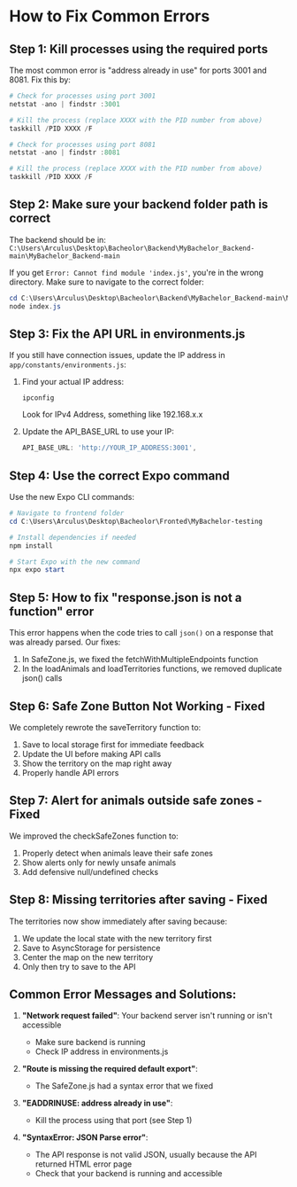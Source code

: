 # How to Fix Common Errors

## Step 1: Kill processes using the required ports

The most common error is "address already in use" for ports 3001 and 8081. Fix this by:

```powershell
# Check for processes using port 3001
netstat -ano | findstr :3001

# Kill the process (replace XXXX with the PID number from above)
taskkill /PID XXXX /F

# Check for processes using port 8081
netstat -ano | findstr :8081

# Kill the process (replace XXXX with the PID number from above)
taskkill /PID XXXX /F
```

## Step 2: Make sure your backend folder path is correct

The backend should be in: `C:\Users\Arculus\Desktop\Bacheolor\Backend\MyBachelor_Backend-main\MyBachelor_Backend-main`

If you get `Error: Cannot find module 'index.js'`, you're in the wrong directory. Make sure to navigate to the correct folder:

```powershell
cd C:\Users\Arculus\Desktop\Bacheolor\Backend\MyBachelor_Backend-main\MyBachelor_Backend-main
node index.js
```

## Step 3: Fix the API URL in environments.js

If you still have connection issues, update the IP address in `app/constants/environments.js`:

1. Find your actual IP address:
   ```
   ipconfig
   ```
   Look for IPv4 Address, something like 192.168.x.x

2. Update the API_BASE_URL to use your IP:
   ```js
   API_BASE_URL: 'http://YOUR_IP_ADDRESS:3001',
   ```

## Step 4: Use the correct Expo command

Use the new Expo CLI commands:

```powershell
# Navigate to frontend folder
cd C:\Users\Arculus\Desktop\Bacheolor\Fronted\MyBachelor-testing

# Install dependencies if needed
npm install

# Start Expo with the new command
npx expo start
```

## Step 5: How to fix "response.json is not a function" error

This error happens when the code tries to call `json()` on a response that was already parsed. Our fixes:

1. In SafeZone.js, we fixed the fetchWithMultipleEndpoints function
2. In the loadAnimals and loadTerritories functions, we removed duplicate json() calls

## Step 6: Safe Zone Button Not Working - Fixed

We completely rewrote the saveTerritory function to:
1. Save to local storage first for immediate feedback
2. Update the UI before making API calls
3. Show the territory on the map right away
4. Properly handle API errors

## Step 7: Alert for animals outside safe zones - Fixed

We improved the checkSafeZones function to:
1. Properly detect when animals leave their safe zones
2. Show alerts only for newly unsafe animals
3. Add defensive null/undefined checks

## Step 8: Missing territories after saving - Fixed

The territories now show immediately after saving because:
1. We update the local state with the new territory first
2. Save to AsyncStorage for persistence
3. Center the map on the new territory
4. Only then try to save to the API

## Common Error Messages and Solutions:

1. **"Network request failed"**: Your backend server isn't running or isn't accessible
   - Make sure backend is running
   - Check IP address in environments.js

2. **"Route is missing the required default export"**: 
   - The SafeZone.js had a syntax error that we fixed

3. **"EADDRINUSE: address already in use"**:
   - Kill the process using that port (see Step 1)

4. **"SyntaxError: JSON Parse error"**:
   - The API response is not valid JSON, usually because the API returned HTML error page
   - Check that your backend is running and accessible 
